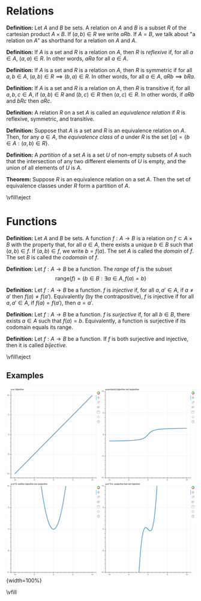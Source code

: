# Relations

**Definition:** Let $A$ and $B$ be sets.  A relation on $A$ and $B$ is a subset $R$ of the cartesian
product $A\times B$.  If $(a,b)\in R$ we write $aRb$.  If $A=B$, we talk about "a relation on $A$"
as shorthand for a relation on $A$ and $A$.  

**Definition:** If $A$ is a set and $R$ is a relation on $A$, then $R$ is *reflexive* if, for all $a\in A$,
$(a,a)\in R$.  In other words, $aRa$ for all $a\in A$. 

**Definition:** If $A$ is a set and $R$ is a relation on $A$, then $R$ is symmetric if for all $a,b\in A$,
$(a,b)\in R\implies (b,a)\in R$.  In other words, for all $a\in A$, $aRb\implies bRa$.

**Definition:** If $A$ is a set and $R$ is a relation on $A$, then $R$ is transitive if, for all
$a,b,c\in A$, if $(a,b)\in R$ and $(b,c)\in R$ then $(a,c)\in R$.  In other words, if $aRb$ and $bRc$ then
$aRc$.

**Definition:** A relation $R$ on a set $A$ is called an *equivalence relation* if $R$ is 
reflexive, symmetric, and transitive.

**Definition:** Suppose that $A$ is a set and $R$ is an equivalence relation on $A$.  Then, for any
$a\in A$, the *equivalence class* of $a$ under $R$ is the set $[a] = \{b\in A: (a,b)\in R\}$.

**Definition:** A *partition* of a set $A$ is a set $U$ of non-empty subsets of $A$ such that the
intersection of any two different elements of $U$ is empty, and the union of all elements of $U$ is $A$.

**Theorem:** Suppose $R$ is an equivalence relation on a set $A$.  Then the set of equivalence
classes under $R$ form a partition of $A$.

\vfill\eject

# Functions

**Definition:** Let $A$ and $B$ be sets.  A function $f:A\to B$ is a relation on $f\subset A\times B$
with the property that, for all $a\in A$, there exists a unique $b\in B$ such that $(a,b)\in f$.
If $(a,b)\in f$, we write $b=f(a)$.  The set $A$ is called the *domain* of $f$.  The set $B$
is called the *codomain* of $f$.

**Definition:** Let $f:A\to B$ be a function.  The *range* of $f$ is the subset 
$$\mathrm{range}(f)=\{b\in B: \exists a\in A, f(a)=b\}$$

**Definition:** Let $f:A\to B$ be a function.  $f$ is *injective* if, for all $a,a'\in A$,
if $a\not=a'$ then $f(a)\not=f(a')$.  Equivalently (by the contrapositive), $f$ is injective
if for all $a,a'\in A$, if $f(a)=f(a')$, then $a=a'$. 

**Definition:** Let $f:A\to B$ be a function.  $f$ is *surjective* if, for all $b\in B$, there exists
$a\in A$ such that $f(a)=b$.  Equivalently, a function is surjective if its codomain equals its range.

**Definition:** Let $f:A\to B$ be a function.  If $f$ is both surjective and injective, then it is called
*bijective.*

\vfill\eject

## Examples




![](../png/injsurjbijexamples.png){width=100%}

\vfill






